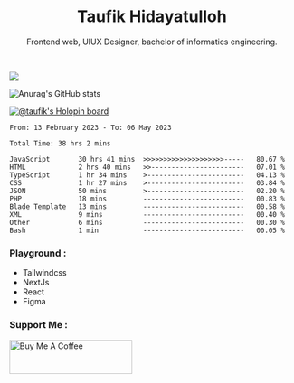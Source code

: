 
<h1 align="center">
  <b>Taufik Hidayatulloh</b>
</h1>
<p align="center">
   Frontend web, UIUX Designer, bachelor of informatics engineering.
 </p>
<br/>


![](https://komarev.com/ghpvc/?username=Taufik-H&color=red)

![Anurag's GitHub stats](https://github-readme-stats.vercel.app/api?username=Taufik-H&show_icons=true&theme=dracula&border_radius=5)



[![@taufik's Holopin board](https://holopin.me/taufik)](https://holopin.io/@taufik)

<!--START_SECTION:waka-->

```text
From: 13 February 2023 - To: 06 May 2023

Total Time: 38 hrs 2 mins

JavaScript       30 hrs 41 mins  >>>>>>>>>>>>>>>>>>>>-----   80.67 %
HTML             2 hrs 40 mins   >>-----------------------   07.01 %
TypeScript       1 hr 34 mins    >------------------------   04.13 %
CSS              1 hr 27 mins    >------------------------   03.84 %
JSON             50 mins         >------------------------   02.20 %
PHP              18 mins         -------------------------   00.83 %
Blade Template   13 mins         -------------------------   00.58 %
XML              9 mins          -------------------------   00.40 %
Other            6 mins          -------------------------   00.30 %
Bash             1 min           -------------------------   00.05 %
```

<!--END_SECTION:waka-->
### Playground :
- Tailwindcss
- NextJs
- React
- Figma

### Support Me :
<a href="https://www.buymeacoffee.com/opik" target="_blank"><img src="https://cdn.buymeacoffee.com/buttons/v2/default-yellow.png" alt="Buy Me A Coffee" style="height: 60px !important;width: 217px !important;" ></a>
